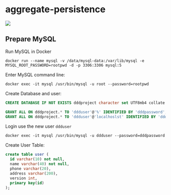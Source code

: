 # aggregate-persistence

![](https://travis-ci.com/meixuesong/aggregate-persistence.svg?branch=master)


## Prepare MySQL

Run MySQL in Docker

```sbtshell
docker run --name mysql -v /data/mysql-data:/var/lib/mysql -e MYSQL_ROOT_PASSWORD=rootpwd -d -p 3306:3306 mysql:5
```

Enter MySQL command line:

```sbtshell
docker exec -it mysql /usr/bin/mysql -u root --password=rootpwd
```

Create Database and user:

```sql
CREATE DATABASE IF NOT EXISTS dddproject character set UTF8mb4 collate utf8mb4_bin;

GRANT ALL ON dddproject.* TO 'ddduser'@'%' IDENTIFIED BY 'dddpassword';
GRANT ALL ON dddproject.* TO 'ddduser'@'localhoslst' IDENTIFIED BY 'dddpassword';
```

Login use the new user `ddduser`

```sbtshell
docker exec -it mysql /usr/bin/mysql -u ddduser --password=dddpassword
```

Create User Table:

```sql
create table user (
  id varchar(10) not null,
  name varchar(40) not null,
  phone varchar(20),
  address varchar(200),
  version int,
  primary key(id)
);
```




